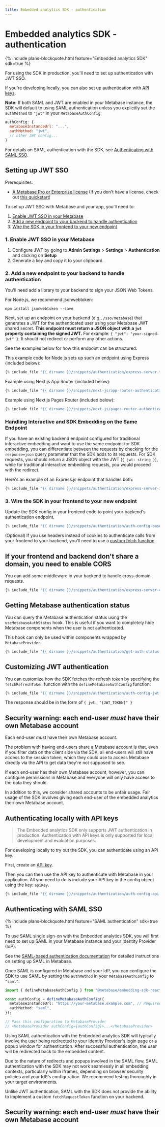 ```yaml
---
title: Embedded analytics SDK - authentication
---
```


# Embedded analytics SDK - authentication

{% include plans-blockquote.html feature="Embedded analytics SDK" sdk=true %}

For using the SDK in production, you'll need to set up authentication with JWT SSO.

If you're developing locally, you can also set up authentication with [API keys](#authenticating-locally-with-api-keys).

**Note:** If both SAML and JWT are enabled in your Metabase instance, the SDK will default to using SAML authentication unless you explicitly set the `authMethod` to `"jwt"` in your `MetabaseAuthConfig`:

```javascript
authConfig: {
  metabaseInstanceUrl: "...",
  authMethod: "jwt",
  // other JWT config...
}
```

For details on SAML authentication with the SDK, see [Authenticating with SAML SSO](#authenticating-with-saml-sso).

## Setting up JWT SSO

Prerequisites:

- [A Metabase Pro or Enterprise license](https://www.metabase.com/pricing/) (If you don't have a license, check out [this quickstart](./quickstart.md))

To set up JWT SSO with Metabase and your app, you'll need to:

1. [Enable JWT SSO in your Metabase](#1-enable-jwt-sso-in-your-metabase)
2. [Add a new endpoint to your backend to handle authentication](#2-add-a-new-endpoint-to-your-backend-to-handle-authentication)
3. [Wire the SDK in your frontend to your new endpoint](#3-wire-the-sdk-in-your-frontend-to-your-new-endpoint)

### 1. Enable JWT SSO in your Metabase

1. Configure JWT by going to **Admin Settings** > **Settings** > **Authentication** and clicking on **Setup**
2. Generate a key and copy it to your clipboard.

### 2. Add a new endpoint to your backend to handle authentication

You'll need add a library to your backend to sign your JSON Web Tokens.

For Node.js, we recommend jsonwebtoken:

```
npm install jsonwebtoken --save
```

Next, set up an endpoint on your backend (e.g., `/sso/metabase`) that generates a JWT for the authenticated user using your Metabase JWT shared secret. **This endpoint must return a JSON object with a `jwt` property containing the signed JWT.** For example: `{ "jwt": "your-signed-jwt" }`. It should not redirect or perform any other actions.

See the examples below for how this endpoint can be structured:

This example code for Node.js sets up such an endpoint using Express (included below):

```js
{% include_file "{{ dirname }}/snippets/authentication/express-server.ts" %}
```

Example using Next.js App Router (included below):

```typescript
{% include_file "{{ dirname }}/snippets/next-js/app-router-authentication-api-route.ts" %}
```

Example using Next.js Pages Router (included below):

```typescript
{% include_file "{{ dirname }}/snippets/next-js/pages-router-authentication-api-route.ts" %}
```

### Handling Interactive and SDK Embedding on the Same Endpoint

If you have an existing backend endpoint configured for traditional interactive embedding and want to use the same endpoint for SDK embedding, you can differentiate between the requests by checking for the `response=json` query parameter that the SDK adds to its requests. For SDK requests, you should return a JSON object with the JWT (`{ jwt: string }`), while for traditional interactive embedding requests, you would proceed with the redirect.

Here's an example of an Express.js endpoint that handles both:

```typescript
{% include_file "{{ dirname }}/snippets/authentication/express-server-interactive-and-sdk.ts" %}
```

### 3. Wire the SDK in your frontend to your new endpoint

Update the SDK config in your frontend code to point your backend's authentication endpoint.

```js
{% include_file "{{ dirname }}/snippets/authentication/auth-config-base.tsx" snippet="example" %}
```

(Optional) If you use headers instead of cookies to authenticate calls from your frontend to your backend, you'll need to use a [custom fetch function](#customizing-jwt-authentication).

## If your frontend and backend don't share a domain, you need to enable CORS

You can add some middleware in your backend to handle cross-domain requests.

```js
{% include_file "{{ dirname }}/snippets/authentication/express-server-cors.ts" snippet="example" %}
```

## Getting Metabase authentication status

You can query the Metabase authentication status using the `useMetabaseAuthStatus` hook. This is useful if you want to completely hide Metabase components when the user is not authenticated.

This hook can only be used within components wrapped by `MetabaseProvider`.

```jsx
{% include_file "{{ dirname }}/snippets/authentication/get-auth-status.tsx" snippet="example" %}
```

## Customizing JWT authentication

You can customize how the SDK fetches the refresh token by specifying the `fetchRefreshToken` function with the `defineMetabaseAuthConfig` function:

```typescript
{% include_file "{{ dirname }}/snippets/authentication/auth-config-jwt.tsx" snippet="example" %}
```

The response should be in the form of `{ jwt: "{JWT_TOKEN}" }`

## Security warning: each end-user _must_ have their own Metabase account

Each end-user _must_ have their own Metabase account.

The problem with having end-users share a Metabase account is that, even if you filter data on the client side via the SDK, all end-users will still have access to the session token, which they could use to access Metabase directly via the API to get data they're not supposed to see.

If each end-user has their own Metabase account, however, you can configure permissions in Metabase and everyone will only have access to the data they should.

In addition to this, we consider shared accounts to be unfair usage. Fair usage of the SDK involves giving each end-user of the embedded analytics their own Metabase account.

## Authenticating locally with API keys

> The Embedded analytics SDK only supports JWT authentication in production. Authentication with API keys is only supported for local development and evaluation purposes.

For developing locally to try out the SDK, you can authenticate using an API key.

First, create an [API key](../../people-and-groups/api-keys.md).

Then you can then use the API key to authenticate with Metabase in your application. All you need to do is include your API key in the config object using the key: `apiKey`.

```typescript
{% include_file "{{ dirname }}/snippets/authentication/auth-config-api-key.tsx" %}
```

## Authenticating with SAML SSO

{% include plans-blockquote.html feature="SAML authentication" sdk=true %}

To use SAML single sign-on with the Embedded analytics SDK, you will first need to set up SAML in your Metabase instance and your Identity Provider (IdP).

See the [SAML-based authentication documentation](../../people-and-groups/authenticating-with-saml.md) for detailed instructions on setting up SAML in Metabase.

Once SAML is configured in Metabase and your IdP, you can configure the SDK to use SAML by setting the `authMethod` in your `MetabaseAuthConfig` to `"saml"`:

```typescript
import { defineMetabaseAuthConfig } from "@metabase/embedding-sdk-react";

const authConfig = defineMetabaseAuthConfig({
  metabaseInstanceUrl: "https://your-metabase.example.com", // Required: Your Metabase instance URL
  authMethod: "saml",
});

// Pass this configuration to MetabaseProvider
// <MetabaseProvider authConfig={authConfig}>...</MetabaseProvider>
```

Using SAML authentication with the Embedded analytics SDK will typically involve the user being redirected to your Identity Provider's login page or a popup window for authentication. After successful authentication, the user will be redirected back to the embedded content.

Due to the nature of redirects and popups involved in the SAML flow, SAML authentication with the SDK may not work seamlessly in all embedding contexts, particularly within iframes, depending on browser security policies and your IdP's configuration. We recommend testing thoroughly in your target environments.

Unlike JWT authentication, SAML with the SDK does not provide the ability to implement a custom `fetchRequestToken` function on your backend.

## Security warning: each end-user _must_ have their own Metabase account
